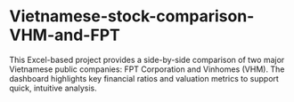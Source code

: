# Vietnamese-stock-comparison-VHM-and-FPT
This Excel-based project provides a side-by-side comparison of two major Vietnamese public companies: FPT Corporation and Vinhomes (VHM). The dashboard highlights key financial ratios and valuation metrics to support quick, intuitive analysis.
